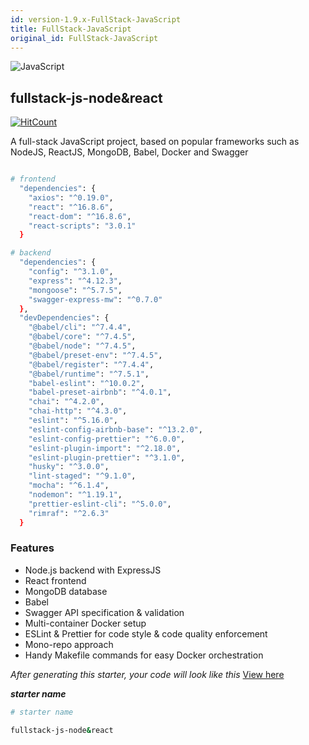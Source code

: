 ```yaml
---
id: version-1.9.x-FullStack-JavaScript
title: FullStack-JavaScript
original_id: FullStack-JavaScript
---
```


<img alt="JavaScript" src="/img/js.png" class="docImage"/>

## fullstack-js-node&react
[![HitCount](http://hits.dwyl.com/AnayoOleru/quicksi/ree/master/templates/javascript/fullstack-starters/fullstack-js-node%26react.svg)](http://hits.dwyl.com/AnayoOleru/quicksi/tree/master/templates/javascript/fullstack-starters/fullstack-js-node%26react) 

A full-stack JavaScript project, based on popular frameworks such as NodeJS, ReactJS, MongoDB, Babel, Docker and Swagger

```sh

# frontend
  "dependencies": {
    "axios": "^0.19.0",
    "react": "^16.8.6",
    "react-dom": "^16.8.6",
    "react-scripts": "3.0.1"
  }

# backend
  "dependencies": {
    "config": "^3.1.0",
    "express": "^4.12.3",
    "mongoose": "^5.7.5",
    "swagger-express-mw": "^0.7.0"
  },
  "devDependencies": {
    "@babel/cli": "^7.4.4",
    "@babel/core": "^7.4.5",
    "@babel/node": "^7.4.5",
    "@babel/preset-env": "^7.4.5",
    "@babel/register": "^7.4.4",
    "@babel/runtime": "^7.5.1",
    "babel-eslint": "^10.0.2",
    "babel-preset-airbnb": "^4.0.1",
    "chai": "^4.2.0",
    "chai-http": "^4.3.0",
    "eslint": "^5.16.0",
    "eslint-config-airbnb-base": "^13.2.0",
    "eslint-config-prettier": "^6.0.0",
    "eslint-plugin-import": "^2.18.0",
    "eslint-plugin-prettier": "^3.1.0",
    "husky": "^3.0.0",
    "lint-staged": "^9.1.0",
    "mocha": "^6.1.4",
    "nodemon": "^1.19.1",
    "prettier-eslint-cli": "^5.0.0",
    "rimraf": "^2.6.3"
  }
```
### Features
- Node.js backend with ExpressJS
- React frontend
- MongoDB database
- Babel
- Swagger API specification & validation
- Multi-container Docker setup
- ESLint & Prettier for code style & code quality enforcement 
- Mono-repo approach
- Handy Makefile commands for easy Docker orchestration


*After generating this starter, your code will look like this*
[View here](https://github.com/AnayoOleru/quicksi/tree/master/templates/javascript/fullstack-starters/fullstack-js-node%26react)

***starter name***

```bash
# starter name

fullstack-js-node&react
```
